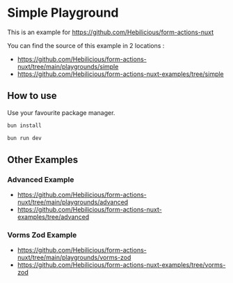 # Simple Playground

This is an example for https://github.com/Hebilicious/form-actions-nuxt

You can find the source of this example in 2 locations :

- https://github.com/Hebilicious/form-actions-nuxt/tree/main/playgrounds/simple
- https://github.com/Hebilicious/form-actions-nuxt-examples/tree/simple

## How to use

Use your favourite package manager.

```bash
bun install 
```

```bash
bun run dev
```

## Other Examples

### Advanced Example

- https://github.com/Hebilicious/form-actions-nuxt/tree/main/playgrounds/advanced
- https://github.com/Hebilicious/form-actions-nuxt-examples/tree/advanced

### Vorms Zod Example

- https://github.com/Hebilicious/form-actions-nuxt/tree/main/playgrounds/vorms-zod
- https://github.com/Hebilicious/form-actions-nuxt-examples/tree/vorms-zod
